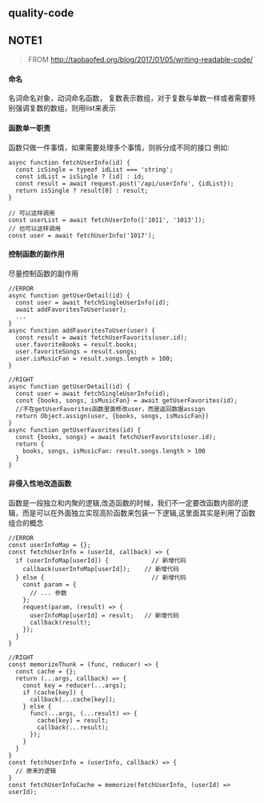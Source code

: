 quality-code
---

## NOTE1

> FROM http://taobaofed.org/blog/2017/01/05/writing-readable-code/

#### 命名
名词命名对象，动词命名函数，
复数表示数组，对于复数与单数一样或者需要特别强调复数的数组，则用list来表示

#### 函数单一职责
函数只做一件事情，如果需要处理多个事情，则拆分成不同的接口
例如:
``` 
async function fetchUserInfo(id) {
  const isSingle = typeof idList === 'string';
  const idList = isSingle ? [id] : id;
  const result = await request.post('/api/userInfo', {idList});
  return isSingle ? result[0] : result;
}

// 可以这样调用
const userList = await fetchUserInfo(['1011', '1013']);
// 也可以这样调用
const user = await fetchUserInfo('1017');
```

#### 控制函数的副作用
尽量控制函数的副作用

```
//ERROR
async function getUserDetail(id) {
  const user = await fetchSingleUserInfo(id);
  await addFavoritesToUser(user);
  ...
}
async function addFavoritesToUser(user) {
  const result = await fetchUserFavorits(user.id);
  user.favoriteBooks = result.books;
  user.favoriteSongs = result.songs;
  user.isMusicFan = result.songs.length > 100;
}

//RIGHT
async function getUserDetail(id) {
  const user = await fetchSingleUserInfo(id);
  const {books, songs, isMusicFan} = await getUserFavorites(id);
  //不在getUserFavorites函数里面修改user，而是返回数据assign
  return Object.assign(user, {books, songs, isMusicFan})
}
async function getUserFavorites(id) {
  const {books, songs} = await fetchUserFavorits(user.id);
  return {
    books, songs, isMusicFan: result.songs.length > 100
  }
}
```

#### 非侵入性地改造函数
函数是一段独立和内聚的逻辑,改造函数的时候，我们不一定要改函数内部的逻辑，而是可以在外面独立实现高阶函数来包装一下逻辑,这里面其实是利用了函数组合的概念

```
//ERROR
const userInfoMap = {};
const fetchUserInfo = (userId, callback) => {
  if (userInfoMap[userId]) {            // 新增代码
    callback(userInfoMap[userId]);    // 新增代码
  } else {                              // 新增代码
    const param = {
      // ... 参数
    };
    request(param, (result) => {
      userInfoMap[userId] = result;   // 新增代码
      callback(result);
    });
  }
}

//RIGHT
const memorizeThunk = (func, reducer) => {
  const cache = {};
  return (...args, callback) => {
    const key = reducer(...args);
    if (cache[key]) {
      callback(...cache[key]);
    } else {
      func(...args, (...result) => {
        cache[key] = result;
        callback(...result);
      });
    }
  }
}
const fetchUserInfo = (userInfo, callback) => {
  // 原来的逻辑
}
const fetchUserInfoCache = memorize(fetchUserInfo, (userId) => userId);
```

